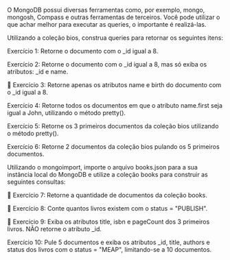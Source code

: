 O MongoDB possui diversas ferramentas como, por exemplo, mongo, mongosh, Compass e outras ferramentas de terceiros. Você pode utilizar o que achar melhor para executar as queries, o importante é realizá-las.

Utilizando a coleção bios, construa queries para retornar os seguintes itens:

Exercício 1: Retorne o documento com o _id igual a 8.

Exercício 2: Retorne o documento com o _id igual a 8, mas só exiba os atributos: _id e name.

🚀 Exercício 3: Retorne apenas os atributos name e birth do documento com o _id igual a 8.

Exercício 4: Retorne todos os documentos em que o atributo name.first seja igual a John, utilizando o método pretty().

Exercício 5: Retorne os 3 primeiros documentos da coleção bios utilizando o método pretty().

Exercício 6: Retorne 2 documentos da coleção bios pulando os 5 primeiros documentos.

Utilizando o mongoimport, importe o arquivo books.json para a sua instância local do MongoDB e utilize a coleção books para construir as seguintes consultas:

🚀 Exercício 7: Retorne a quantidade de documentos da coleção books.

🚀 Exercício 8: Conte quantos livros existem com o status = "PUBLISH".

🚀 Exercício 9: Exiba os atributos title, isbn e pageCount dos 3 primeiros livros. NÃO retorne o atributo _id.

Exercício 10: Pule 5 documentos e exiba os atributos _id, title, authors e status dos livros com o status = "MEAP", limitando-se a 10 documentos.


